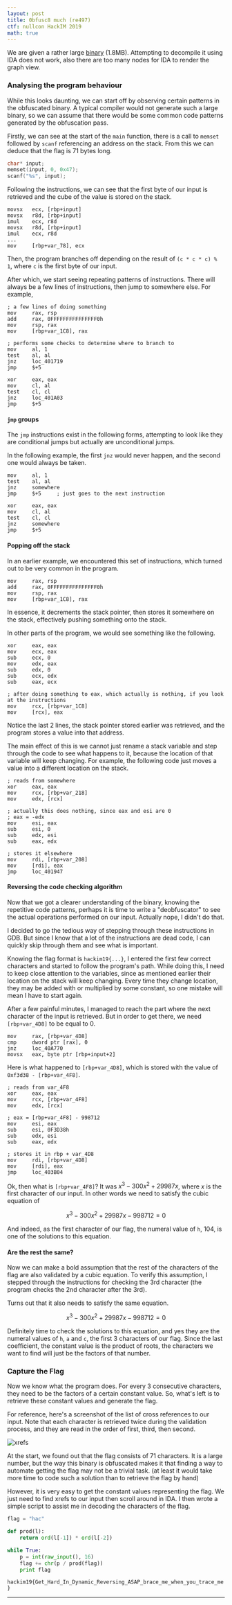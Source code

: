```yaml
---
layout: post
title: 0bfusc8 much (re497)
ctf: nullcon HackIM 2019
math: true
---
```


We are given a rather large [binary][dist] (1.8MB). Attempting to decompile it using IDA does not work, also there are too many nodes for IDA to render the graph view.

### Analysing the program behaviour
While this looks daunting, we can start off by observing certain patterns in the obfuscated binary. A typical compiler would not generate such a large binary, so we can assume that there would be some common code patterns generated by the obfuscation pass.

Firstly, we can see at the start of the `main` function, there is a call to `memset` followed by `scanf` referencing an address on the stack. From this we can deduce that the flag is 71 bytes long.

```c
char* input;
memset(input, 0, 0x47);
scanf("%s", input);
```

Following the instructions, we can see that the first byte of our input is retrieved and the cube of the value is stored on the stack.

```
movsx   ecx, [rbp+input]
movsx   r8d, [rbp+input]
imul    ecx, r8d
movsx   r8d, [rbp+input]
imul    ecx, r8d
...
mov     [rbp+var_78], ecx
```

Then, the program branches off depending on the result of `(c * c * c) % 1`, where `c` is the first byte of our input.

After which, we start seeing repeating patterns of instructions. There will always be a few lines of instructions, then jump to somewhere else. For example,

```
; a few lines of doing something
mov     rax, rsp
add     rax, 0FFFFFFFFFFFFFFF0h
mov     rsp, rax
mov     [rbp+var_1C8], rax

; performs some checks to determine where to branch to
mov     al, 1
test    al, al
jnz     loc_401719
jmp     $+5

xor     eax, eax
mov     cl, al
test    cl, cl
jnz     loc_401A03
jmp     $+5
```

#### `jmp` groups
The `jmp` instructions exist in the following forms, attempting to look like they are conditional jumps but actually are unconditional jumps. 

In the following example, the first `jnz` would never happen, and the second one would always be taken.
```
mov     al, 1
test    al, al
jnz     somewhere
jmp     $+5     ; just goes to the next instruction

xor     eax, eax
mov     cl, al
test    cl, cl
jnz     somewhere
jmp     $+5
```

#### Popping off the stack
In an earlier example, we encountered this set of instructions, which turned out to be very common in the program.

```
mov     rax, rsp
add     rax, 0FFFFFFFFFFFFFFF0h
mov     rsp, rax
mov     [rbp+var_1C8], rax
```

In essence, it decrements the stack pointer, then stores it somewhere on the stack, effectively pushing something onto the stack.

In other parts of the program, we would see something like the following.

```
xor     eax, eax
mov     ecx, eax
sub     ecx, 0
mov     edx, eax
sub     edx, 0
sub     ecx, edx
sub     eax, ecx

; after doing something to eax, which actually is nothing, if you look at the instructions
mov     rcx, [rbp+var_1C8]
mov     [rcx], eax
```

Notice the last 2 lines, the stack pointer stored earlier was retrieved, and the program stores a value into that address. 

The main effect of this is we cannot just rename a stack variable and step through the code to see what happens to it, because the location of that variable will keep changing. For example, the following code just moves a value into a different location on the stack.

```
; reads from somewhere
xor     eax, eax
mov     rcx, [rbp+var_218]
mov     edx, [rcx]

; actually this does nothing, since eax and esi are 0
; eax = -edx
mov     esi, eax
sub     esi, 0
sub     edx, esi
sub     eax, edx

; stores it elsewhere
mov     rdi, [rbp+var_208]
mov     [rdi], eax
jmp     loc_401947
```

#### Reversing the code checking algorithm
Now that we got a clearer understanding of the binary, knowing the repetitive code patterns, perhaps it is time to write a "deobfuscator" to see the actual operations performed on our input. Actually nope, I didn't do that.

I decided to go the tedious way of stepping through these instructions in GDB. But since I know that a lot of the instructions are dead code, I can quickly skip through them and see what is important.

Knowing the flag format is `hackim19{...}`, I entered the first few correct characters and started to follow the program's path. While doing this, I need to keep close attention to the variables, since as mentioned earlier their location on the stack will keep changing. Every time they change location, they may be added with or multiplied by some constant, so one mistake will mean I have to start again.

After a few painful minutes, I managed to reach the part where the next character of the input is retrieved. But in order to get there, we need `[rbp+var_4D8]` to be equal to 0.

```
mov     rax, [rbp+var_4D8]
cmp     dword ptr [rax], 0
jnz     loc_40A770
movsx   eax, byte ptr [rbp+input+2]
```

Here is what happened to `[rbp+var_4D8]`, which is stored with the value of `0xf3d38 - [rbp+var_4F8]`.

```
; reads from var_4F8
xor     eax, eax
mov     rcx, [rbp+var_4F8]
mov     edx, [rcx]

; eax = [rbp+var_4F8] - 998712
mov     esi, eax
sub     esi, 0F3D38h
sub     edx, esi
sub     eax, edx

; stores it in rbp + var_4D8
mov     rdi, [rbp+var_4D8]
mov     [rdi], eax
jmp     loc_403B04
```

Ok, then what is `[rbp+var_4F8]`? It was $x^3 - 300x^2 + 29987x$, where $x$ is the first character of our input. In other words we need to satisfy the cubic equation of 

$$x^3 - 300x^2 + 29987x - 998712 = 0$$

And indeed, as the first character of our flag, the numeral value of `h`, 104, is one of the solutions to this equation.

#### Are the rest the same?
Now we can make a bold assumption that the rest of the characters of the flag are also validated by a cubic equation. To verify this assumption, I stepped through the instructions for checking the 3rd character (the program checks the 2nd character after the 3rd).

Turns out that it also needs to satisfy the same equation.

$$x^3 - 300x^2 + 29987x - 998712 = 0$$

Definitely time to check the solutions to this equation, and yes they are the numeral values of `h`, `a` and `c`, the first 3 characters of our flag. Since the last coefficient, the constant value is the product of roots, the characters we want to find will just be the factors of that number.

### Capture the Flag
Now we know what the program does. For every 3 consecutive characters, they need to be the factors of a certain constant value. So, what's left is to retrieve these constant values and generate the flag.

For reference, here's a screenshot of the list of cross references to our input. Note that each character is retrieved twice during the validation process, and they are read in the order of first, third, then second.

![xrefs][xrefs]

At the start, we found out that the flag consists of 71 characters. It is a large number, but the way this binary is obfuscated makes it that finding a way to automate getting the flag may not be a trivial task. (at least it would take more time to code such a solution than to retrieve the flag by hand)

However, it is very easy to get the constant values representing the flag. We just need to find xrefs to our input then scroll around in IDA. I then wrote a simple script to assist me in decoding the characters of the flag.

```py
flag = "hac"

def prod(l):
    return ord(l[-1]) * ord(l[-2])

while True:
    p = int(raw_input(), 16)
    flag += chr(p / prod(flag))
    print flag
```

`hackim19{Get_Hard_In_Dynamic_Reversing_ASAP_brace_me_when_you_trace_me}`

---

[dist]:{{site.baseurl}}/ctfs/nullcon-hackim-19/obfusc8/dist
[xrefs]:{{site.baseurl}}/ctfs/nullcon-hackim-19/obfusc8/images/xrefs.png